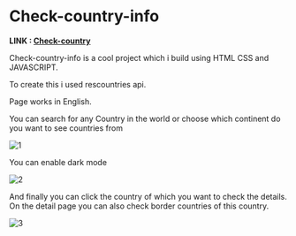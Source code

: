 # Check-country-info

**LINK : [Check-country](https://michalbobka.github.io/Check-country-info/)**

Check-country-info is a cool project which i build using HTML CSS and JAVASCRIPT.

To create this i used rescountries api.

Page works in English.


You can search for any Country in the world or choose which continent do you want to see countries from

![1](https://user-images.githubusercontent.com/128061513/235329436-ba095eff-4089-46cb-8c26-f2d739d52da5.png)

You can enable dark mode

![2](https://user-images.githubusercontent.com/128061513/235329530-1aac17f4-6785-455b-abcc-8f79199592f0.png)

And finally you can click the country of which you want to check the details.
On the detail page you can also check border countries of this country.


![3](https://user-images.githubusercontent.com/128061513/235329680-0213c729-6366-4e13-b0d8-31d48a0b5875.png)
